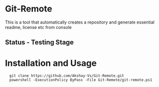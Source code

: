 # Git-Remote
This is a tool that automatically creates a repository and generate essential readme, license etc from console

## Status - Testing Stage
# Installation and Usage
```
  git clone https://github.com/Akshay-Vs/Git-Remote.git
  powershell -ExecutionPolicy ByPass -File Git-Remote/git-remote.ps1
```

